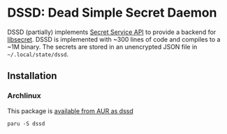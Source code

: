 DSSD: Dead Simple Secret Daemon
===============================

DSSD (partially) implements [Secret Service API](https://specifications.freedesktop.org/secret-service-spec/latest/) to
provide a backend for [libsecret](https://wiki.gnome.org/Projects/Libsecret). DSSD is implemented with ~300 lines of
code and compiles to a ~1M binary. The secrets are stored in an unencrypted JSON file in `~/.local/state/dssd`.

Installation
-------------

### Archlinux

This package is [available from AUR as
dssd](https://aur.archlinux.org/packages/dssd)

```
paru -S dssd
```
